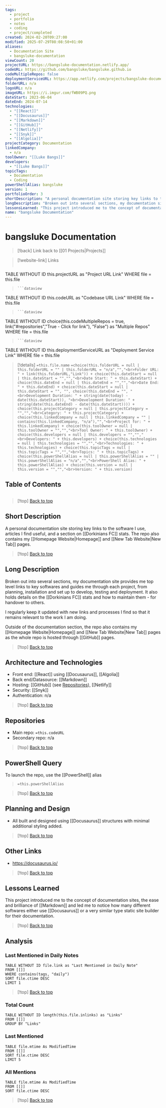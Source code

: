 ```yaml
---
tags:
  - project
  - portfolio
  - notes
  - coding
  - project/completed
created: 2024-02-20T09:27:00
modified: 2025-07-29T08:08:50+01:00
aliases:
  - Documentation Site
  - bangsluke-documentation
viewCount: 20
projectURL: https://bangsluke-documentation.netlify.app/
codeURL: https://github.com/bangsluke/bangsluke.github.io
codeMultipleRepos: false
deploymentServiceURL: https://app.netlify.com/projects/bangsluke-documentation/overview
folderURL: n/a
logoURL: n/a
imageURL: https://i.imgur.com/fWB09PQ.png
dateStart: 2023-06-04
dateEnd: 2024-07-14
technologies:
  - "[[React]]"
  - "[[Docusaurus]]"
  - "[[Markdown]]"
  - "[[GitHub]]"
  - "[[Netlify]]"
  - "[[Snyk]]"
  - "[[Algolia]]"
projectCategory: Documentation
linkedCompany:
  - n/a
toolOwner: "[[Luke Bangs]]"
developers:
  - "[[Luke Bangs]]"
topicTags:
  - Documentation
  - Coding
powerShellAlias: bangsluke
version: 1
portfolioOrder: 3
shortDescription: "A personal documentation site storing key links to the software I use, articles I find useful, and a section on <span class=\"theme-link\">Dorkinians FC</span> stats. The repo also contains my <a href=\"/portfolio/projects/homepage-website\" class=\"theme-link\">Homepage</a> and <a href=\"/portfolio/projects/new-tab-website\" class=\"theme-link\">New Tab</a> pages."
longDescription: "Broken out into several sections, my documentation site provides me top level links to key softwares and guides me through each project, from planning, installation and set up to develop, testing and deployment. It also holds details on the <span class=\"theme-link\">Dorkinians FC</span> stats and how to maintain them - for handover to others.<br>I regularly keep it updated with new links and processes I find so that it remains relevant to the work I am doing.<br>Outside of the documentation section, the repo also contains my <a href=\"/portfolio/projects/homepage-website\" class=\"theme-link\">Homepage</a> and <a href=\"/portfolio/projects/new-tab-website\" class=\"theme-link\">New Tab</a> pages as the whole repo is hosted through <span class=\"theme-link\">GitHub</span> pages."
lessonsLearned: "This project introduced me to the concept of documentation sites, the ease and brilliance of <span class=\"theme-link\">Markdown</span> and led me to notice how many different softwares either use <span class=\"theme-link\">Docusaurus</span> or a very similar type static site builder for their documentation."
name: "bangsluke Documentation"
---
```

# bangsluke Documentation

> [!back] Link back to [[01 Projects|Projects]]

>[!website-link] Links
> ```dataview
TABLE WITHOUT ID this.projectURL as "Project URL Link"
WHERE file = this.file
>```
>```dataview
TABLE WITHOUT ID this.codeURL as "Codebase URL Link"
WHERE file = this.file
>```
>```dataview
TABLE WITHOUT ID choice(this.codeMultipleRepos = true, link("#repositories","True - Click for link"), "False") as "Multiple Repos"
WHERE file = this.file
>```
>```dataview
TABLE WITHOUT ID this.deploymentServiceURL as "Deployment Service Link"
WHERE file = this.file

>[!details]  `=this.file.name`
>`=choice(this.folderURL = null | this.folderURL = "" | this.folderURL = "n/a","","<br>Folder URL: " + link(this.folderURL,"Link")) + choice(this.dateStart = null | this.dateStart = "","","<br>Date Start: " + this.dateStart) + choice(this.dateEnd = null | this.dateEnd = "","","<br>Date End: " + this.dateEnd) + choice(this.dateStart = null | this.dateStart = "", "", choice(this.dateEnd = "", "<br>Development Duration: " + string(date(today) - date(this.dateStart)), "<br>Development Duration: " + string(date(this.dateEnd) - date(this.dateStart)))) + choice(this.projectCategory = null | this.projectCategory = "","","<br>Category: " + this.projectCategory) + choice(this.linkedCompany = null | this.linkedCompany = "" | contains(this.linkedCompany, "n/a"),"","<br>Project for: " + this.linkedCompany) + choice(this.toolOwner = null | this.toolOwner = "","","<br>Tool Owner: " + this.toolOwner) + choice(this.developers = null | this.developers = "","","<br>Developers: " + this.developers) + choice(this.technologies = null | this.technologies = "","","<br>Technologies: " + this.technologies) + choice(this.topicTags = null | this.topicTags = "","","<br>Topics: " + this.topicTags) + choice(this.powerShellAlias = null | this.powerShellAlias = "" | this.powerShellAlias = "n/a","","<br>PowerShell Alias: " + this.powerShellAlias) + choice(this.version = null | this.version = "","","<br>Version: " + this.version)`

## Table of Contents

```table-of-contents
```

>[!top] [Back to top](#Table%20of%20Contents)

## Short Description

A personal documentation site storing key links to the software I use, articles I find useful, and a section on [[Dorkinians FC]] stats. The repo also contains my [[Homepage Website|Homepage]] and [[New Tab Website|New Tab]] pages.

>[!top] [Back to top](#Table%20of%20Contents)

## Long Description

Broken out into several sections, my documentation site provides me top level links to key softwares and guides me through each project, from planning, installation and set up to develop, testing and deployment. It also holds details on the [[Dorkinians FC]] stats and how to maintain them - for handover to others.

I regularly keep it updated with new links and processes I find so that it remains relevant to the work I am doing.

Outside of the documentation section, the repo also contains my [[Homepage Website|Homepage]] and [[New Tab Website|New Tab]] pages as the whole repo is hosted through [[GitHub]] pages.

>[!top] [Back to top](#Table%20of%20Contents)

## Architecture and Technologies

- Front end: [[React]] using [[Docusaurus]], [[Algolia]]
- Back end/Datasource: [[Markdown]]
- Hosting: [[GitHub]] (see [Repositories](#repositories)), [[Netlify]]
- Security: [[Snyk]]
- Authentication: n/a

>[!top] [Back to top](#Table%20of%20Contents)

## Repositories

- Main repo: `=this.codeURL`
- Secondary repo: n/a

>[!top] [Back to top](#Table%20of%20Contents)

## PowerShell Query

To launch the repo, use the [[PowerShell]] alias 

> `=this.powerShellAlias`

>[!top] [Back to top](#Table%20of%20Contents)

## Planning and Design

- All built and designed using [[Docusaurus]] structures with minimal additional styling added.

>[!top] [Back to top](#Table%20of%20Contents)

## Other Links

- <https://docusaurus.io/>

>[!top] [Back to top](#Table%20of%20Contents)

## Lessons Learned

This project introduced me to the concept of documentation sites, the ease and brilliance of [[Markdown]] and led me to notice how many different softwares either use [[Docusaurus]] or a very similar type static site builder for their documentation.

>[!top] [Back to top](#Table%20of%20Contents)

## Analysis

### Last Mentioned in Daily Notes

```dataview
TABLE WITHOUT ID file.link as "Last Mentioned in Daily Note"
FROM [[]]
WHERE contains(tags, "daily")
SORT file.ctime DESC
LIMIT 1
```

>[!top] [Back to top](#Table%20of%20Contents)

### Total Count

```dataview
TABLE WITHOUT ID length(this.file.inlinks) as "Links"
FROM [[]]
GROUP BY "Links"
```

### Last Mentioned

```dataview
TABLE file.mtime As ModifiedTime
FROM [[]]
SORT file.ctime DESC
LIMIT 5
```

### All Mentions

```dataview
TABLE file.mtime As ModifiedTime
FROM [[]]
SORT file.ctime DESC
```

>[!top] [Back to top](#Table%20of%20Contents)